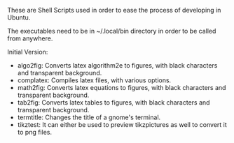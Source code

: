 These are Shell Scripts used in order to ease the process of developing in Ubuntu.

The executables need to be in ~/.local/bin directory in order to be called from anywhere.

Initial Version:
- algo2fig: Converts latex algorithm2e to figures, with black characters and transparent background.
- complatex: Compiles latex files, with various options.
- math2fig: Converts latex equations to figures, with black characters and transparent background.
- tab2fig: Converts latex tables to figures, with black characters and transparent background.
- termtitle: Changes the title of a gnome's terminal.
- tikztest: It can either be used to preview tikzpictures as well to convert it to png files.
